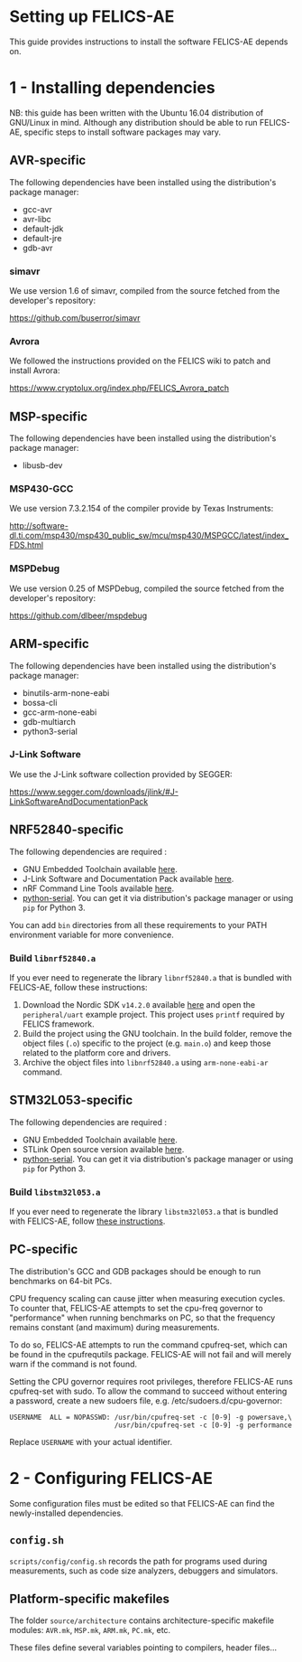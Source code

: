 Setting up FELICS-AE
====================

This guide provides instructions to install the software FELICS-AE
depends on.

1 - Installing dependencies
===========================

NB: this guide has been written with the Ubuntu 16.04 distribution of
GNU/Linux in mind. Although any distribution should be able to run
FELICS-AE, specific steps to install software packages may vary.

AVR-specific
------------

The following dependencies have been installed using the
distribution's package manager:

- gcc-avr
- avr-libc
- default-jdk
- default-jre
- gdb-avr

### simavr

We use version 1.6 of simavr, compiled from the source fetched from
the developer's repository:

<https://github.com/buserror/simavr>

### Avrora

We followed the instructions provided on the FELICS wiki to patch and
install Avrora:

<https://www.cryptolux.org/index.php/FELICS_Avrora_patch>

MSP-specific
------------

The following dependencies have been installed using the
distribution's package manager:

- libusb-dev

### MSP430-GCC

We use version 7.3.2.154 of the compiler provide by Texas Instruments:

<http://software-dl.ti.com/msp430/msp430_public_sw/mcu/msp430/MSPGCC/latest/index_FDS.html>

### MSPDebug

We use version 0.25 of MSPDebug, compiled the source fetched from the
developer's repository:

<https://github.com/dlbeer/mspdebug>

ARM-specific
------------

The following dependencies have been installed using the
distribution's package manager:

- binutils-arm-none-eabi
- bossa-cli
- gcc-arm-none-eabi
- gdb-multiarch
- python3-serial

### J-Link Software

We use the J-Link software collection provided by SEGGER:

<https://www.segger.com/downloads/jlink/#J-LinkSoftwareAndDocumentationPack>

NRF52840-specific
------------

The following dependencies are required :

- GNU Embedded Toolchain available [here](https://developer.arm.com/tools-and-software/open-source-software/developer-tools/gnu-toolchain/gnu-rm/downloads).
- J-Link Software and Documentation Pack available [here](https://www.segger.com/downloads/jlink/#J-LinkSoftwareAndDocumentationPack).
- nRF Command Line Tools available [here](https://www.nordicsemi.com/Software-and-Tools/Development-Tools/nRF-Command-Line-Tools/Download#infotabs).
- [python-serial](https://pythonhosted.org/pyserial/). You can get it via distribution's package manager or using `pip` for Python 3.

You can add `bin` directories from all these requirements to your PATH environment variable for more convenience.

### Build `libnrf52840.a`

If you ever need to regenerate the library `libnrf52840.a` that is bundled with FELICS-AE, follow these instructions:

1. Download the Nordic SDK `v14.2.0` available [here](https://developer.nordicsemi.com/nRF5_SDK/nRF5_SDK_v14.x.x/nRF5_SDK_14.2.0_17b948a.zip) and open the `peripheral/uart` example project. This project uses `printf` required by FELICS framework.
2. Build the project using the GNU toolchain. In the build folder, remove the object files (`.o`) specific to the project (e.g. `main.o`) and keep those related to the platform core and drivers.
3. Archive the object files into `libnrf52840.a` using `arm-none-eabi-ar` command.

STM32L053-specific
------------------

The following dependencies are required :

- GNU Embedded Toolchain available [here](https://developer.arm.com/tools-and-software/open-source-software/developer-tools/gnu-toolchain/gnu-rm/downloads).
- STLink Open source version available [here](https://github.com/texane/stlink).
- [python-serial](https://pythonhosted.org/pyserial/). You can get it via distribution's package manager or using `pip` for Python 3.

### Build `libstm32l053.a`

If you ever need to regenerate the library `libstm32l053.a` that is bundled with FELICS-AE, follow [these instructions](stm32l053.md).

PC-specific
-----------

The distribution's GCC and GDB packages should be enough to run
benchmarks on 64-bit PCs.

CPU frequency scaling can cause jitter when measuring execution
cycles. To counter that, FELICS-AE attempts to set the cpu-freq
governor to "performance" when running benchmarks on PC, so that the
frequency remains constant (and maximum) during measurements.

To do so, FELICS-AE attempts to run the command cpufreq-set, which can
be found in the cpufrequtils package. FELICS-AE will not fail and will
merely warn if the command is not found.

Setting the CPU governor requires root privileges, therefore FELICS-AE
runs cpufreq-set with sudo. To allow the command to succeed without
entering a password, create a new sudoers file,
e.g. /etc/sudoers.d/cpu-governor:

    USERNAME  ALL = NOPASSWD: /usr/bin/cpufreq-set -c [0-9] -g powersave,\
                              /usr/bin/cpufreq-set -c [0-9] -g performance

Replace `USERNAME` with your actual identifier.

2 - Configuring FELICS-AE
=========================

Some configuration files must be edited so that FELICS-AE can find the
newly-installed dependencies.

`config.sh`
-----------

`scripts/config/config.sh` records the path for programs used during
measurements, such as code size analyzers, debuggers and simulators.

Platform-specific makefiles
---------------------------

The folder `source/architecture` contains architecture-specific
makefile modules: `AVR.mk`, `MSP.mk`, `ARM.mk`, `PC.mk`, etc.

These files define several variables pointing to compilers, header
files…
